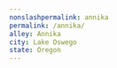 ```yaml
---
﻿nonslashpermalink: annika
permalink: /annika/
alley: Annika
city: Lake Oswego
state: Oregon
---
```

